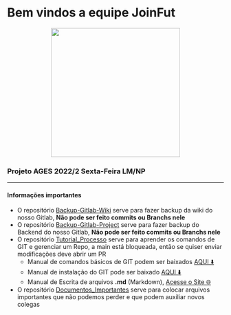 # Bem vindos a equipe JoinFut

<p align="center">
  <img src="https://user-images.githubusercontent.com/18719295/188201425-9a3e091f-44f5-4742-a480-e31293732693.jpeg" width="300" height="300">
</p>



### Projeto AGES 2022/2 Sexta-Feira LM/NP

---

#### Informações importantes

* O repositório [Backup-Gitlab-Wiki](https://github.com/Equipe-JoinFut/Backup-Gitlab-Wiki) serve para fazer backup da wiki do nosso Gitlab, **Não pode ser feito commits ou Branchs nele**
* O repositório [Backup-Gitlab-Project](https://github.com/Equipe-JoinFut/Backup-Gitlab-Project) serve para fazer backup do Backend do nosso Gitlab, **Não pode ser feito commits ou Branchs nele**
* O repositório [Tutorial_Processo](https://github.com/Equipe-JoinFut/Tutorial_Processo) serve para aprender os comandos de GIT e gerenciar um Repo, a main está bloqueada, então se quiser enviar modificações deve abrir um PR
  * Manual de comandos básicos de GIT podem ser baixados [AQUI ⬇️](https://github.com/F4NT0/ages-online-git/raw/master/Git-Manual/Manual-Curso-Git.pdf)
  * Manual de instalação do GIT pode ser baixado [AQUI ⬇️](https://github.com/F4NT0/ages-online-git/raw/master/Instalation/Instala%C3%A7%C3%A3o%20do%20GIT.pdf)
  * Manual de Escrita de arquivos **.md** (Markdown), [Acesse o Site 🌐](https://f4nt0.github.io/PR0GR4M1NG/pages/tut_pages/home.html)
* O repositório [Documentos_Importantes](https://github.com/Equipe-JoinFut/Documentos_Importantes) serve para colocar arquivos importantes que não podemos perder e que podem auxiliar novos colegas
  
